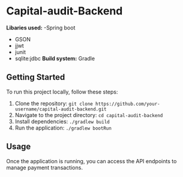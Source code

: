 # Capital-audit-Backend

**Libaries used:**
  -Spring boot
  - GSON
  - jjwt
  - junit
  - sqlite:jdbc
**Build system:** Gradle
 ## Getting Started
To run this project locally, follow these steps:
1. Clone the repository: `git clone https://github.com/your-username/capital-audit-backend.git`
2. Navigate to the project directory: `cd capital-audit-backend`
3. Install dependencies: `./gradlew build`
4. Run the application: `./gradlew bootRun`

## Usage
Once the application is running, you can access the API endpoints to manage payment transactions.
